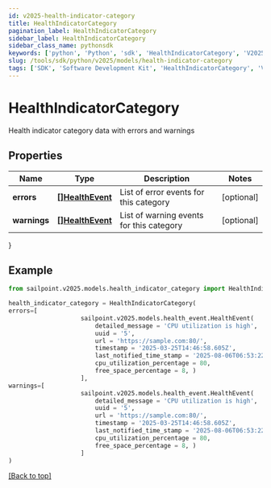 ```yaml
---
id: v2025-health-indicator-category
title: HealthIndicatorCategory
pagination_label: HealthIndicatorCategory
sidebar_label: HealthIndicatorCategory
sidebar_class_name: pythonsdk
keywords: ['python', 'Python', 'sdk', 'HealthIndicatorCategory', 'V2025HealthIndicatorCategory'] 
slug: /tools/sdk/python/v2025/models/health-indicator-category
tags: ['SDK', 'Software Development Kit', 'HealthIndicatorCategory', 'V2025HealthIndicatorCategory']
---
```


# HealthIndicatorCategory

Health indicator category data with errors and warnings

## Properties

Name | Type | Description | Notes
------------ | ------------- | ------------- | -------------
**errors** | [**[]HealthEvent**](health-event) | List of error events for this category | [optional] 
**warnings** | [**[]HealthEvent**](health-event) | List of warning events for this category | [optional] 
}

## Example

```python
from sailpoint.v2025.models.health_indicator_category import HealthIndicatorCategory

health_indicator_category = HealthIndicatorCategory(
errors=[
                    sailpoint.v2025.models.health_event.HealthEvent(
                        detailed_message = 'CPU utilization is high', 
                        uuid = '5', 
                        url = 'https://sample.com:80/', 
                        timestamp = '2025-03-25T14:46:58.605Z', 
                        last_notified_time_stamp = '2025-08-06T06:53:22.206956Z', 
                        cpu_utilization_percentage = 80, 
                        free_space_percentage = 8, )
                    ],
warnings=[
                    sailpoint.v2025.models.health_event.HealthEvent(
                        detailed_message = 'CPU utilization is high', 
                        uuid = '5', 
                        url = 'https://sample.com:80/', 
                        timestamp = '2025-03-25T14:46:58.605Z', 
                        last_notified_time_stamp = '2025-08-06T06:53:22.206956Z', 
                        cpu_utilization_percentage = 80, 
                        free_space_percentage = 8, )
                    ]
)

```
[[Back to top]](#) 

